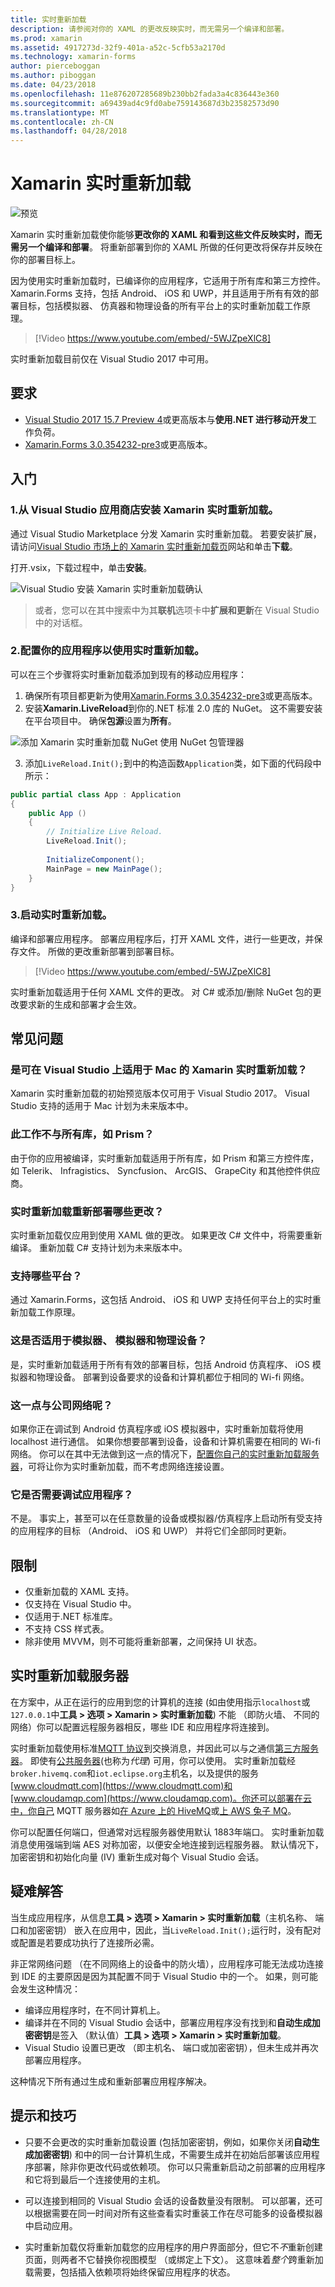 ```yaml
---
title: 实时重新加载
description: 请参阅对你的 XAML 的更改反映实时，而无需另一个编译和部署。
ms.prod: xamarin
ms.assetid: 4917273d-32f9-401a-a52c-5cfb53a2170d
ms.technology: xamarin-forms
author: pierceboggan
ms.author: piboggan
ms.date: 04/23/2018
ms.openlocfilehash: 11e876207285689b230bb2fada3a4c836443e360
ms.sourcegitcommit: a69439ad4c9fd0abe759143687d3b23582573d90
ms.translationtype: MT
ms.contentlocale: zh-CN
ms.lasthandoff: 04/28/2018
---
```

# <a name="xamarin-live-reload"></a>Xamarin 实时重新加载

![预览](~/media/shared/preview.png)

Xamarin 实时重新加载使你能够**更改你的 XAML 和看到这些文件反映实时，而无需另一个编译和部署**。 将重新部署到你的 XAML 所做的任何更改将保存并反映在你的部署目标上。

因为使用实时重新加载时，已编译你的应用程序，它适用于所有库和第三方控件。 Xamarin.Forms 支持，包括 Android、 iOS 和 UWP，并且适用于所有有效的部署目标，包括模拟器、 仿真器和物理设备的所有平台上的实时重新加载工作原理。

> [!Video https://www.youtube.com/embed/-5WJZpeXlC8]

实时重新加载目前仅在 Visual Studio 2017 中可用。

## <a name="requirements"></a>要求

* [Visual Studio 2017 15.7 Preview 4](https://www.visualstudio.com/vs/preview/)或更高版本与**使用.NET 进行移动开发**工作负荷。
* [Xamarin.Forms 3.0.354232-pre3](https://www.nuget.org/packages/Xamarin.Forms/3.0.0.354232-pre3)或更高版本。

## <a name="getting-started"></a>入门
### <a name="1-install-xamarin-live-reload-from-the-visual-studio-marketplace"></a>1.从 Visual Studio 应用商店安装 Xamarin 实时重新加载。

通过 Visual Studio Marketplace 分发 Xamarin 实时重新加载。 若要安装扩展，请访问[Visual Studio 市场上的 Xamarin 实时重新加载页](https://marketplace.visualstudio.com/items?itemName=Xamarin.XamarinLiveReload)网站和单击**下载**。

打开.vsix，下载过程中，单击**安装**。

![Visual Studio 安装 Xamarin 实时重新加载确认](images/LiveReloadVSIXInstall.png)

> 或者，您可以在其中搜索中为其**联机**选项卡中**扩展和更新**在 Visual Studio 中的对话框。

### <a name="2-configure-your-app-to-use-live-reload"></a>2.配置你的应用程序以使用实时重新加载。

可以在三个步骤将实时重新加载添加到现有的移动应用程序：

1. 确保所有项目都更新为使用[Xamarin.Forms 3.0.354232-pre3](https://www.nuget.org/packages/Xamarin.Forms/3.0.0.354232-pre3)或更高版本。
2. 安装**Xamarin.LiveReload**到你的.NET 标准 2.0 库的 NuGet。 这不需要安装在平台项目中。 确保**包源**设置为**所有**。

![添加 Xamarin 实时重新加载 NuGet 使用 NuGet 包管理器](images/addlivereloadnuget.png)

3. 添加`LiveReload.Init();`到中的构造函数`Application`类，如下面的代码段中所示：

```csharp
public partial class App : Application
{
    public App ()
    {
        // Initialize Live Reload.
        LiveReload.Init();
    
        InitializeComponent();
        MainPage = new MainPage();
    }
}
```

### <a name="3-start-live-reloading"></a>3.启动实时重新加载。

编译和部署应用程序。 部署应用程序后，打开 XAML 文件，进行一些更改，并保存文件。 所做的更改重新部署到部署目标。

> [!Video https://www.youtube.com/embed/-5WJZpeXlC8]

实时重新加载适用于任何 XAML 文件的更改。 对 C# 或添加/删除 NuGet 包的更改要求新的生成和部署才会生效。

## <a name="frequently-asked-questions"></a>常见问题 
### <a name="is-xamarin-live-reload-available-on-visual-studio-for-mac"></a>是可在 Visual Studio 上适用于 Mac 的 Xamarin 实时重新加载？ 

Xamarin 实时重新加载的初始预览版本仅可用于 Visual Studio 2017。 Visual Studio 支持的适用于 Mac 计划为未来版本中。

### <a name="does-this-work-with-all-libraries-such-as-prism"></a>此工作不与所有库，如 Prism？ 

由于你的应用被编译，实时重新加载适用于所有库，如 Prism 和第三方控件库，如 Telerik、 Infragistics、 Syncfusion、 ArcGIS、 GrapeCity 和其他控件供应商。

### <a name="what-changes-does-live-reload-redeploy"></a>实时重新加载重新部署哪些更改？ 

实时重新加载仅应用到使用 XAML 做的更改。 如果更改 C# 文件中，将需要重新编译。 重新加载 C# 支持计划为未来版本中。

### <a name="what-platforms-are-supported"></a>支持哪些平台？ 

通过 Xamarin.Forms，这包括 Android、 iOS 和 UWP 支持任何平台上的实时重新加载工作原理。

### <a name="does-this-work-on-emulators-simulators-and-physical-devices"></a>这是否适用于模拟器、 模拟器和物理设备？ 

是，实时重新加载适用于所有有效的部署目标，包括 Android 仿真程序、 iOS 模拟器和物理设备。 部署到设备要求的设备和计算机都位于相同的 Wi-fi 网络。

### <a name="does-this-work-with-corporate-networks"></a>这一点与公司网络呢？

如果你正在调试到 Android 仿真程序或 iOS 模拟器中，实时重新加载将使用 localhost 进行通信。 如果你想要部署到设备，设备和计算机需要在相同的 Wi-fi 网络。 你可以在其中无法做到这一点的情况下，[配置你自己的实时重新加载服务器](#live-reload-server)，可将让你为实时重新加载，而不考虑网络连接设置。

### <a name="does-it-require-debugging-the-app"></a>它是否需要调试应用程序？ 

不是。 事实上，甚至可以在任意数量的设备或模拟器/仿真程序上启动所有受支持的应用程序的目标 （Android、 iOS 和 UWP） 并将它们全部同时更新。 

## <a name="limitations"></a>限制

* 仅重新加载的 XAML 支持。
* 仅支持在 Visual Studio 中。
* 仅适用于.NET 标准库。
* 不支持 CSS 样式表。
* 除非使用 MVVM，则不可能将重新部署，之间保持 UI 状态。

## <a name="live-reload-server"></a>实时重新加载服务器

在方案中，从正在运行的应用到您的计算机的连接 (如由使用指示`localhost`或`127.0.0.1`中**工具 > 选项 > Xamarin > 实时重新加载**) 不能 （即防火墙、 不同的网络）你可以配置远程服务器相反，哪些 IDE 和应用程序将连接到。

实时重新加载使用标准[MQTT 协议](http://mqtt.org/)到交换消息，并因此可以与之通信[第三方服务器](https://github.com/mqtt/mqtt.github.io/wiki/servers)。 即使有[公共服务器](https://github.com/mqtt/mqtt.github.io/wiki/public_brokers)(也称为*代理*) 可用，你可以使用。 实时重新加载经`broker.hivemq.com`和`iot.eclipse.org`主机名，以及提供的服务[www.cloudmqtt.com](https://www.cloudmqtt.com)和[www.cloudamqp.com](https://www.cloudamqp.com)。你还可以部署在云中，你自己 MQTT 服务器如[在 Azure 上的 HiveMQ](https://www.hivemq.com/blog/hivemq-on-windows-azure-mqtt-microsoft-cloud)或[上 AWS 兔子 MQ](http://www.rabbitmq.com/ec2.html)。 

你可以配置任何端口，但通常对远程服务器使用默认 1883年端口。 实时重新加载消息使用强端到端 AES 对称加密，以便安全地连接到远程服务器。 默认情况下，加密密钥和初始化向量 (IV) 重新生成对每个 Visual Studio 会话。

## <a name="troubleshooting"></a>疑难解答

当生成应用程序，从信息**工具 > 选项 > Xamarin > 实时重新加载**（主机名称、 端口和加密密钥） 嵌入在应用中，因此，当`LiveReload.Init();`运行时，没有配对或配置是若要成功执行了连接所必需。

非正常网络问题 （在不同网络上的设备中的防火墙），应用程序可能无法成功连接到 IDE 的主要原因是因为其配置不同于 Visual Studio 中的一个。 如果，则可能会发生这种情况：

* 编译应用程序时，在不同计算机上。
* 编译并在不同的 Visual Studio 会话中，部署应用程序没有找到和**自动生成加密密钥**是签入 （默认值）**工具 > 选项 > Xamarin > 实时重新加载**。
* Visual Studio 设置已更改 （即主机名、 端口或加密密钥），但未生成并再次部署应用程序。

这种情况下所有通过生成和重新部署应用程序解决。

## <a name="tips--tricks"></a>提示和技巧

* 只要不会更改的实时重新加载设置 (包括加密密钥，例如，如果你关闭**自动生成加密密钥**) 和中的同一台计算机生成，不需要生成并在初始后部署该应用程序部署，除非你更改代码或依赖项。 你可以只需重新启动之前部署的应用程序和它将到最后一个连接使用的主机。

* 可以连接到相同的 Visual Studio 会话的设备数量没有限制。 可以部署，还可以根据需要在同一时间对所有这些查看实时重装工作在尽可能多的设备模拟器中启动应用。

* 实时重新加载仅将重新加载您的应用程序的用户界面部分，但它不*不*重新创建页面，则两者不它替换你视图模型 （或绑定上下文）。 这意味着*整个*跨重新加载需要，包括插入依赖项将始终保留应用程序的状态。
